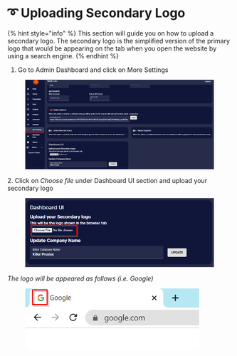 # ➰ Uploading Secondary Logo

{% hint style="info" %}
This section will guide you on how to upload a secondary logo. The secondary logo is the simplified version of the primary logo that would be appearing on the tab when you open the website by using a search engine.
{% endhint %}

1. Go to Admin Dashboard and click on More Settings

<figure><img src="../../.gitbook/assets/1 (5).png" alt=""><figcaption></figcaption></figure>

2\. Click on _Choose file_ under Dashboard UI section and upload your secondary logo

<figure><img src="../../.gitbook/assets/4 (1).png" alt=""><figcaption></figcaption></figure>

_The logo will be appeared as follows (i.e. Google)_

<figure><img src="../../.gitbook/assets/1.png" alt=""><figcaption></figcaption></figure>





